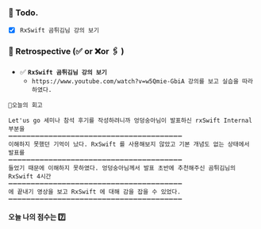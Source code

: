### 📌 Todo.

- [x] `RxSwift 곰튀김님 강의 보기`

### 🧐 Retrospective (✅ or ❌or 🖇 ) 

- ✅  **`RxSwift 곰튀김님 강의 보기`**
   - `https://www.youtube.com/watch?v=w5Qmie-GbiA 강의를 보고 실습을 따라하였다.`

```회고
💬오늘의 회고

Let'us go 세미나 참석 후기를 작성하려니까 엉덩숭아님이 발표하신 rxSwift Internal 부분을
➖➖➖➖➖➖➖➖➖➖➖➖➖➖➖➖➖➖➖➖➖➖➖➖➖➖➖➖➖➖➖➖➖➖➖➖➖➖➖
이해하지 못했던 기억이 났다. RxSwift 를 사용해보지 않았고 기본 개념도 없는 상태에서 발표를 
➖➖➖➖➖➖➖➖➖➖➖➖➖➖➖➖➖➖➖➖➖➖➖➖➖➖➖➖➖➖➖➖➖➖➖➖➖➖➖
들었기 때문에 이해하지 못하였다. 엉덩숭아님께서 발표 초반에 추천해주신 곰튀김님의 RxSwift 4시간
➖➖➖➖➖➖➖➖➖➖➖➖➖➖➖➖➖➖➖➖➖➖➖➖➖➖➖➖➖➖➖➖➖➖➖➖➖➖➖
에 끝내기 영상을 보고 RxSwift 에 대해 감을 잡을 수 있었다.
➖➖➖➖➖➖➖➖➖➖➖➖➖➖➖➖➖➖➖➖➖➖➖➖➖➖➖➖➖➖➖➖➖➖➖➖➖➖➖
```

#### 오늘 나의 점수는  7️⃣

